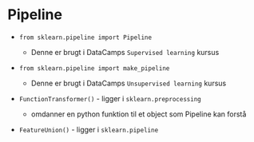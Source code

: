 # Pipeline
- `from sklearn.pipeline import Pipeline`
  - Denne er brugt i DataCamps `Supervised learning` kursus
- `from sklearn.pipeline import make_pipeline`
  - Denne er brugt i DataCamps `Unsupervised learning` kursus

- `FunctionTransformer()` - ligger i `sklearn.preprocessing`
  - omdanner en python funktion til et object som Pipeline kan forstå
- `FeatureUnion()` - ligger i `sklearn.pipeline`
